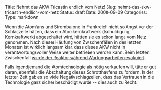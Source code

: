 Title: Nehmt das AKW Tricastin endlich vom Netz!
Slug: nehmt-das-akw-tricastin-endlich-vom-netz
Status: draft
Date: 2008-09-09
Categories:
Type: markdown

Wenn die Atomfans und Strombarone in Frankreich nicht so Angst vor der Schlagzeile hätten, dass ein Atomkernkraftwerk (tschuldigung, Kernkraftwerk) abgeschaltet wird, hätten sie es schon lange vom Netz genommen. Nach dieser Häufung von Zwischenfällen in den letzten Monaten ist wirklich langsam klar, dass dieses AKW nicht in verantwortungsvoller Weise weiter betrieben werden kann. Beim letzten Zwischenfall [wurde der Reaktor während Wartungsarbeiten evakuiert](http://www.spiegel.de/wissenschaft/mensch/0,1518,577089,00.html).

Falls irgendjemand die Atomtechnologie als nötig verkaufen will, täte er gut daran, ebenfalls die Abschaltung dieses Schrotthaufens zu fordern. In der letzten Zeit gab es so viele Negativschlagzeilen, dass das Vertrauen in die Technologie ganz sicher beschädigt wurde -- dies auch zu Recht.
